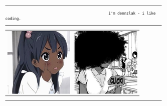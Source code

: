 <hr width="99%"></hr>
<code align="center">                                              i'm dennzlak - i like coding.                                               </code>
<br>
<hr width="99%">

<table align="center">
  <tr width="40%">
    <td valign="center"><img src="o3.jpg"></td>
    <td valign="center"><img src="o4.png"></td>
  </tr>
</table>
<hr width="99%">
